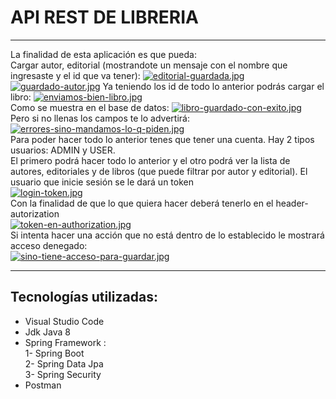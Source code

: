 # API REST DE LIBRERIA
<hr>

La finalidad de esta aplicación es que pueda:<br>
Cargar autor, editorial (mostrandote un mensaje con el nombre que ingresaste y el id que va tener):
[![editorial-guardada.jpg](https://i.postimg.cc/tCrHD7Fh/editorial-guardada.jpg)](https://postimg.cc/ykS581Qd)
[![guardado-autor.jpg](https://i.postimg.cc/66cs5TjD/guardado-autor.jpg)](https://postimg.cc/YjvDd2w3)
Ya teniendo los id de todo lo anterior podrás cargar el libro:
[![enviamos-bien-libro.jpg](https://i.postimg.cc/rwn596Vh/enviamos-bien-libro.jpg)](https://postimg.cc/PCDLtR8Z)
<br>
Como se muestra en el base de datos:
[![libro-guardado-con-exito.jpg](https://i.postimg.cc/nLmM9NC9/libro-guardado-con-exito.jpg)](https://postimg.cc/t1X9LSd9)
<br>
Pero si no llenas los campos te lo advertirá:
[![errores-sino-mandamos-lo-q-piden.jpg](https://i.postimg.cc/MZy7yS0b/errores-sino-mandamos-lo-q-piden.jpg)](https://postimg.cc/xq1N2B4c)
<br>
Para poder hacer todo lo anterior tenes que tener una cuenta. 
Hay 2 tipos usuarios: ADMIN y USER.<br>
El primero podrá hacer todo lo anterior y el otro podrá ver la lista de autores, editoriales y de libros (que puede filtrar por autor y editorial).
El usuario que inicie sesión se le dará un token
<br>
[![login-token.jpg](https://i.postimg.cc/6QQSqNqt/login-token.jpg)](https://postimg.cc/BjdN7k2V)
<br>
Con la finalidad de que lo que quiera hacer deberá tenerlo en el header-autorization 
<br>
[![token-en-authorization.jpg](https://i.postimg.cc/T1yQvRtH/token-en-authorization.jpg)](https://postimg.cc/GTCvk1wk)
<br>
Si intenta hacer una acción que no está dentro de lo establecido le mostrará acceso denegado:
<br>
[![sino-tiene-acceso-para-guardar.jpg](https://i.postimg.cc/JnHB1GWJ/sino-tiene-acceso-para-guardar.jpg)](https://postimg.cc/62wQc6q5)

<hr>

## Tecnologías utilizadas:

* Visual Studio Code
* Jdk Java 8
* Spring Framework :<br>
1- Spring Boot<br>
2- Spring Data Jpa<br>
3- Spring Security
* Postman




